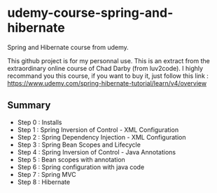 # udemy-course-spring-and-hibernate
Spring and Hibernate course from udemy.

This github project is for my personnal use. 
This is an extract from the extraordinary online course of Chad Darby (from luv2code). 
I highly recommand you this course, if you want to buy it, just follow this link :
https://www.udemy.com/spring-hibernate-tutorial/learn/v4/overview

Summary
---
- Step 0 : Installs
- Step 1 : Spring Inversion of Control - XML Configuration
- Step 2 : Spring Dependency Injection - XML Configuration
- Step 3 : Spring Bean Scopes and Lifecycle
- Step 4 : Spring Inversion of Control - Java Annotations
- Step 5 : Bean scopes with annotation 
- Step 6 : Spring configuration with java code
- Step 7 : Spring MVC
- Step 8 : Hibernate
